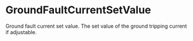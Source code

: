 GroundFaultCurrentSetValue
==========================

Ground fault current set value. The set value of the ground tripping current if adjustable.
